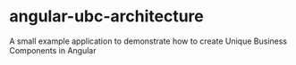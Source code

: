 # angular-ubc-architecture
A small example application to demonstrate how to create Unique Business Components in Angular
